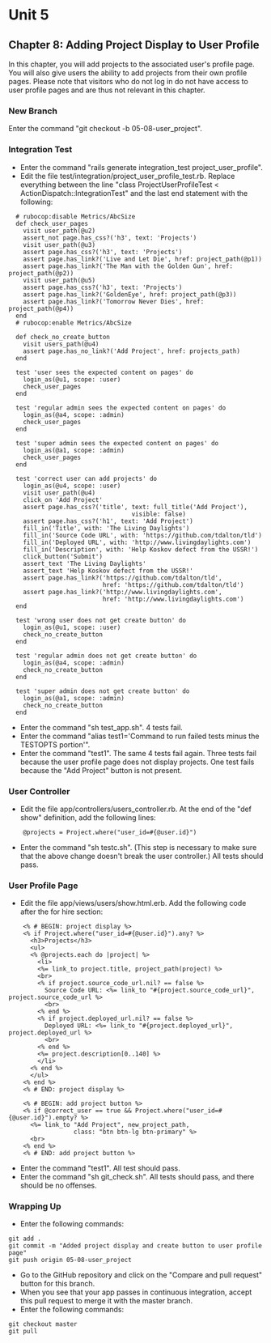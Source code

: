 # Unit 5
## Chapter 8: Adding Project Display to User Profile

In this chapter, you will add projects to the associated user's profile page.  You will also give users the ability to add projects from their own profile pages.  Please note that visitors who do not log in do not have access to user profile pages and are thus not relevant in this chapter.

### New Branch
Enter the command "git checkout -b 05-08-user_project".

### Integration Test
* Enter the command "rails generate integration_test project_user_profile".
* Edit the file test/integration/project_user_profile_test.rb.  Replace everything between the line "class ProjectUserProfileTest < ActionDispatch::IntegrationTest" and the last end statement with the following:
```
  # rubocop:disable Metrics/AbcSize
  def check_user_pages
    visit user_path(@u2)
    assert_not page.has_css?('h3', text: 'Projects')
    visit user_path(@u3)
    assert page.has_css?('h3', text: 'Projects')
    assert page.has_link?('Live and Let Die', href: project_path(@p1))
    assert page.has_link?('The Man with the Golden Gun', href: project_path(@p2))
    visit user_path(@u5)
    assert page.has_css?('h3', text: 'Projects')
    assert page.has_link?('GoldenEye', href: project_path(@p3))
    assert page.has_link?('Tomorrow Never Dies', href: project_path(@p4))
  end
  # rubocop:enable Metrics/AbcSize

  def check_no_create_button
    visit users_path(@u4)
    assert page.has_no_link?('Add Project', href: projects_path)
  end

  test 'user sees the expected content on pages' do
    login_as(@u1, scope: :user)
    check_user_pages
  end

  test 'regular admin sees the expected content on pages' do
    login_as(@a4, scope: :admin)
    check_user_pages
  end

  test 'super admin sees the expected content on pages' do
    login_as(@a1, scope: :admin)
    check_user_pages
  end

  test 'correct user can add projects' do
    login_as(@u4, scope: :user)
    visit user_path(@u4)
    click_on 'Add Project'
    assert page.has_css?('title', text: full_title('Add Project'),
                                  visible: false)
    assert page.has_css?('h1', text: 'Add Project')
    fill_in('Title', with: 'The Living Daylights')
    fill_in('Source Code URL', with: 'https://github.com/tdalton/tld')
    fill_in('Deployed URL', with: 'http://www.livingdaylights.com')
    fill_in('Description', with: 'Help Koskov defect from the USSR!')
    click_button('Submit')
    assert_text 'The Living Daylights'
    assert_text 'Help Koskov defect from the USSR!'
    assert page.has_link?('https://github.com/tdalton/tld',
                          href: 'https://github.com/tdalton/tld')
    assert page.has_link?('http://www.livingdaylights.com',
                          href: 'http://www.livingdaylights.com')
  end

  test 'wrong user does not get create button' do
    login_as(@u1, scope: :user)
    check_no_create_button
  end

  test 'regular admin does not get create button' do
    login_as(@a4, scope: :admin)
    check_no_create_button
  end

  test 'super admin does not get create button' do
    login_as(@a1, scope: :admin)
    check_no_create_button
  end
```
* Enter the command "sh test_app.sh".  4 tests fail.
* Enter the command "alias test1='Command to run failed tests minus the TESTOPTS portion'".
* Enter the command "test1".  The same 4 tests fail again.  Three tests fail because the user profile page does not display projects.  One test fails because the "Add Project" button is not present.

### User Controller
* Edit the file app/controllers/users_controller.rb.  At the end of the "def show" definition, add the following lines:
```
    @projects = Project.where("user_id=#{@user.id}")
```
* Enter the command "sh testc.sh".  (This step is necessary to make sure that the above change doesn't break the user controller.)  All tests should pass.


### User Profile Page
* Edit the file app/views/users/show.html.erb.  Add the following code after the for hire section:
```
    <% # BEGIN: project display %>
    <% if Project.where("user_id=#{@user.id}").any? %>
      <h3>Projects</h3>
      <ul>
      <% @projects.each do |project| %>
        <li>
        <%= link_to project.title, project_path(project) %>
        <br>
        <% if project.source_code_url.nil? == false %>
          Source Code URL: <%= link_to "#{project.source_code_url}", project.source_code_url %>
          <br>
        <% end %>
        <% if project.deployed_url.nil? == false %>
          Deployed URL: <%= link_to "#{project.deployed_url}", project.deployed_url %>
          <br>
        <% end %>
        <%= project.description[0..140] %>
        </li>
      <% end %>
      </ul>
    <% end %>
    <% # END: project display %>

    <% # BEGIN: add project button %>
    <% if @correct_user == true && Project.where("user_id=#{@user.id}").empty? %>
      <%= link_to "Add Project", new_project_path,
                  class: "btn btn-lg btn-primary" %>
      <br>
    <% end %>
    <% # END: add project button %>
```
* Enter the command "test1".  All test should pass.
* Enter the command "sh git_check.sh".  All tests should pass, and there should be no offenses.


### Wrapping Up
* Enter the following commands:
```
git add .
git commit -m "Added project display and create button to user profile page"
git push origin 05-08-user_project
```
* Go to the GitHub repository and click on the "Compare and pull request" button for this branch.
* When you see that your app passes in continuous integration, accept this pull request to merge it with the master branch.
* Enter the following commands:
```
git checkout master
git pull
```

